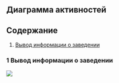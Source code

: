 ## Диаграмма активностей

## Содержание 
1. [Вывод информации о заведении](#1)

### 1 Вывод информации о заведении <a name="1"></a>
![](https://github.com/NikitaMirosha/BarTraveler/blob/master/Documents/Diagrams/Activities/activity.png)

